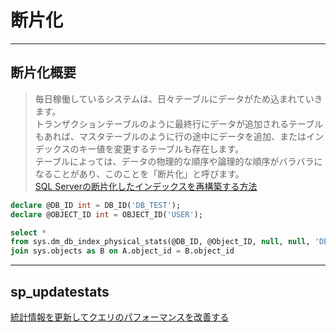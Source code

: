 # 断片化  

---

## 断片化概要

>毎日稼働しているシステムは、日々テーブルにデータがため込まれていきます。  
トランザクションテーブルのように最終行にデータが追加されるテーブルもあれば、マスタテーブルのように行の途中にデータを追加、またはインデックスのキー値を変更するテーブルも存在します。  
テーブルによっては、データの物理的な順序や論理的な順序がバラバラになることがあり、このことを「断片化」と呼びます。  
[SQL Serverの断片化したインデックスを再構築する方法](https://www.fenet.jp/dotnet/column/database/sql-server/4365/)  

``` sql : 断片化確認クエリ
declare @DB_ID int = DB_ID('DB_TEST');
declare @OBJECT_ID int = OBJECT_ID('USER');

select *
from sys.dm_db_index_physical_stats(@DB_ID, @Object_ID, null, null, 'DETAILED') as A
join sys.objects as B on A.object_id = B.object_id
```

---

## sp_updatestats

[統計情報を更新してクエリのパフォーマンスを改善する](https://www.projectgroup.info/tips/SQLServer/MSSQL_00000027.htm)  
